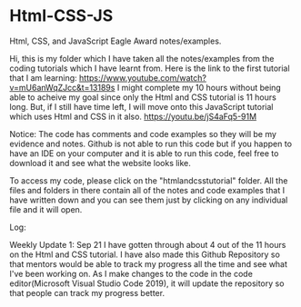 # Html-CSS-JS
Html, CSS, and JavaScript Eagle Award notes/examples.

Hi, this is my folder which I have taken all the notes/examples from the coding tutorials which I have learnt from. 
Here is the link to the first tutorial that I am learning: https://www.youtube.com/watch?v=mU6anWqZJcc&t=13189s
I might complete my 10 hours without being able to acheive my goal since only the Html and CSS tutorial is 11 hours long. But, if I still have time left, I will move onto this JavaScript tutorial which uses Html and CSS in it also. https://youtu.be/jS4aFq5-91M

Notice: The code has comments and code examples so they will be my evidence and notes. Github is not able to run this code but if you happen to have an IDE on your computer and it is able to run this code, feel free to download it and see what the website looks like.

To access my code, please click on the "htmlandcsstutorial" folder. All the files and folders in there contain all of the notes and code examples that I have written down and you can see them just by clicking on any individual file and it will open.

Log:

Weekly Update 1: Sep 21
I have gotten through about 4 out of the 11 hours on the Html and CSS tutorial. I have also made this Github Repository so that mentors would be able to track my progress all the time and see what I've been working on. As I make changes to the code in the code editor(Microsoft Visual Studio Code 2019), it will update the repository so that people can track my progress better.
